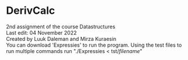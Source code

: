 # DerivCalc
2nd assignment of the course Datastructures  
Last edit: 04 November 2022  
Created by Luuk Daleman and Mirza Kuraesin   
You can download 'Expressies' to run the program.
Using the test files to run multiple commands run "./Expressies < tst/*filename*"
